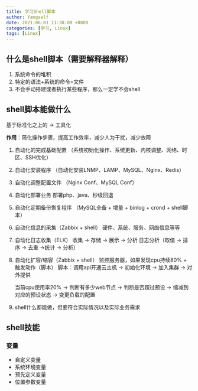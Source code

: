 ```yaml
---
title: 学习Shell脚本
author: Yangself
date: 2021-06-01 11:38:00 +0800
categories: [学习, Linux]
tags: [Linux]
---
```


## 什么是shell脚本（需要解释器解释）

1. 系统命令的堆积
2. 特定的语法+系统的命令=文件
3. 不会手动搭建或者执行某些程序，那么一定学不会shell

## shell脚本能做什么

基于标准化之上的 -> 工具化

**作用**：简化操作步骤，提高工作效率，减少人为干扰，减少故障

1. 自动化的完成基础配置
    （系统初始化操作、系统更新、内核调整、网络、时区、SSH优化）
2. 自动化安装程序
    （自动化安装LNMP、LAMP、MySQL、Nginx、Redis）
3. 自动化调整配置文件
    （Nginx Conf、MySQL Conf）
4. 自动化部署业务
    部署php、java、秒级回退
5. 自动化定期备份恢复程序
    （MySQL全备 + 增量 + binlog + crond + shell脚本）
6. 自动化信息的采集（Zabbix + shell）
    硬件、系统、服务、网络信息等等
7. 自动化日志收集（ELK）
    收集 -> 存储 -> 展示 -> 分析
    日志分析（取值 -> 排序 -> 去重 ->统计 -> 分析）
8. 自动化扩容/缩容（Zabbix + shell）
    监控服务器，如果发现cpu持续80% + 触发动作（脚本）
    脚本：调用api开通云主机 -> 初始化环境 -> 加入集群 -> 对外提供

    当前cpu使用率20% -> 判断有多少web节点 -> 判断是否超过预设 -> 缩减到对应的预设状态 -> 变更负载的配置
9. shell什么都能做，但要符合实际情况以及实际业务需求

## shell技能

### 变量

- 自定义变量
- 系统环境变量
- 预先定义变量
- 位置参数变量
